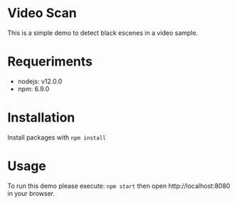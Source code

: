 # Video Scan
This is a simple demo to detect black escenes in a video sample.

# Requeriments
- nodejs: v12.0.0
- npm: 6.9.0

# Installation 
Install packages with `npm install`

# Usage 
To run this demo please execute: `npm start` then open http://localhost:8080 in your browser.



